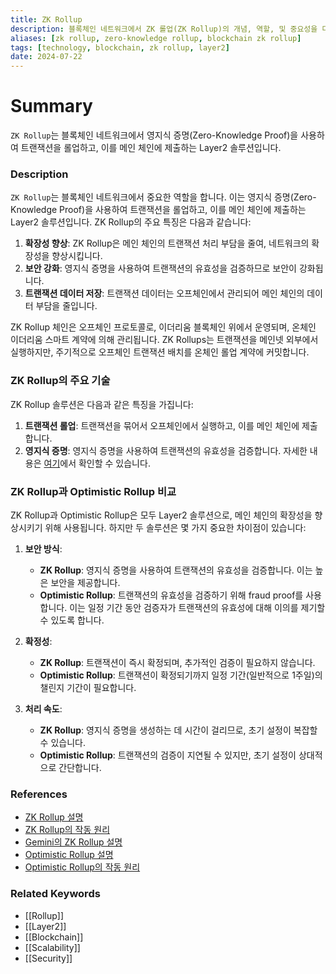 ```yaml
---
title: ZK Rollup
description: 블록체인 네트워크에서 ZK 롤업(ZK Rollup)의 개념, 역할, 및 중요성을 다룹니다.
aliases: [zk rollup, zero-knowledge rollup, blockchain zk rollup]
tags: [technology, blockchain, zk rollup, layer2]
date: 2024-07-22
---
```

# Summary

`ZK Rollup`는 블록체인 네트워크에서 영지식 증명(Zero-Knowledge Proof)을 사용하여 트랜잭션을 롤업하고, 이를 메인 체인에 제출하는 Layer2 솔루션입니다.

### Description

`ZK Rollup`는 블록체인 네트워크에서 중요한 역할을 합니다. 이는 영지식 증명(Zero-Knowledge Proof)을 사용하여 트랜잭션을 롤업하고, 이를 메인 체인에 제출하는 Layer2 솔루션입니다. ZK Rollup의 주요 특징은 다음과 같습니다:

1. **확장성 향상**: ZK Rollup은 메인 체인의 트랜잭션 처리 부담을 줄여, 네트워크의 확장성을 향상시킵니다.
2. **보안 강화**: 영지식 증명을 사용하여 트랜잭션의 유효성을 검증하므로 보안이 강화됩니다.
3. **트랜잭션 데이터 저장**: 트랜잭션 데이터는 오프체인에서 관리되어 메인 체인의 데이터 부담을 줄입니다.

ZK Rollup 체인은 오프체인 프로토콜로, 이더리움 블록체인 위에서 운영되며, 온체인 이더리움 스마트 계약에 의해 관리됩니다. ZK Rollups는 트랜잭션을 메인넷 외부에서 실행하지만, 주기적으로 오프체인 트랜잭션 배치를 온체인 롤업 계약에 커밋합니다.

### ZK Rollup의 주요 기술

ZK Rollup 솔루션은 다음과 같은 특징을 가집니다:

1. **트랜잭션 롤업**: 트랜잭션을 묶어서 오프체인에서 실행하고, 이를 메인 체인에 제출합니다.
2. **영지식 증명**: 영지식 증명을 사용하여 트랜잭션의 유효성을 검증합니다. 자세한 내용은 [여기](https://ethereum.org/en/developers/docs/scaling/zk-rollups/#what-are-zk-rollups)에서 확인할 수 있습니다.

### ZK Rollup과 Optimistic Rollup 비교

ZK Rollup과 Optimistic Rollup은 모두 Layer2 솔루션으로, 메인 체인의 확장성을 향상시키기 위해 사용됩니다. 하지만 두 솔루션은 몇 가지 중요한 차이점이 있습니다:

1. **보안 방식**:

   - **ZK Rollup**: 영지식 증명을 사용하여 트랜잭션의 유효성을 검증합니다. 이는 높은 보안을 제공합니다.
   - **Optimistic Rollup**: 트랜잭션의 유효성을 검증하기 위해 fraud proof를 사용합니다. 이는 일정 기간 동안 검증자가 트랜잭션의 유효성에 대해 이의를 제기할 수 있도록 합니다.

2. **확정성**:

   - **ZK Rollup**: 트랜잭션이 즉시 확정되며, 추가적인 검증이 필요하지 않습니다.
   - **Optimistic Rollup**: 트랜잭션이 확정되기까지 일정 기간(일반적으로 1주일)의 챌린지 기간이 필요합니다.

3. **처리 속도**:
   - **ZK Rollup**: 영지식 증명을 생성하는 데 시간이 걸리므로, 초기 설정이 복잡할 수 있습니다.
   - **Optimistic Rollup**: 트랜잭션의 검증이 지연될 수 있지만, 초기 설정이 상대적으로 간단합니다.

### References

- [ZK Rollup 설명](https://en.wikipedia.org/wiki/ZK-Rollup)
- [ZK Rollup의 작동 원리](https://ethereum.org/en/developers/docs/scaling/zk-rollups/#what-are-zk-rollups)
- [Gemini의 ZK Rollup 설명](https://www.gemini.com/cryptopedia/search?query=zk-rollup)
- [Optimistic Rollup 설명](https://docs.optimism.io/stack/protocol/rollup/overview)
- [Optimistic Rollup의 작동 원리](https://ethereum.org/en/developers/docs/scaling/optimistic-rollups/)

### Related Keywords

- [[Rollup]]
- [[Layer2]]
- [[Blockchain]]
- [[Scalability]]
- [[Security]]
